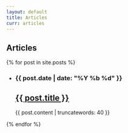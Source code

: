 ```yaml
---
layout: default
title: Articles
curr: articles
---
```

## Articles

{% for post in site.posts %}

* ### {{ post.date | date: "%Y %b %d" }}
	<h2><a href="{{ post.url }}">{{ post.title }}</a></h2>
	{{ post.content | truncatewords: 40 }}
{% endfor %}